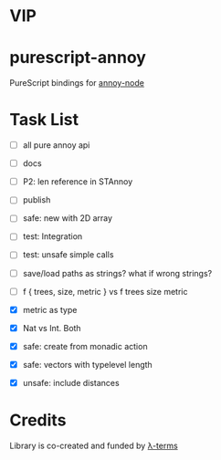 # VIP


# purescript-annoy

PureScript bindings for [annoy-node](https://github.com/jimkang/annoy-node)


# Task List
- [ ] all pure annoy api
- [ ] docs
- [ ] P2: len reference in STAnnoy
- [ ] publish
- [ ] safe: new with 2D array
- [ ] test: Integration
- [ ] test: unsafe simple calls
- [ ] save/load paths as strings? what if wrong strings?
- [ ] f { trees, size, metric } vs f trees size metric
- [x] metric as type
- [x] Nat vs Int. Both
- [x] safe: create from monadic action
- [x] safe: vectors with typelevel length 
- [x] unsafe: include distances


# Credits

Library is co-created and funded by [λ-terms](https://github.com/lambdaterms/)
